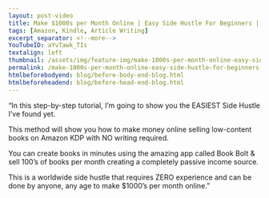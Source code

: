 ```yaml
---
layout: post-video
title: Make $1000s per Month Online | Easy Side Hustle For Beginners | Full Tutorial | Book Bolt + Amazon
tags: [Amazon, Kindle, Article Writing]
excerpt_separator: <!--more-->
YouTubeID: aYvTawk_TIs
textalign: left
thumbnail: /assets/img/feature-img/make-1000s-per-month-online-easy-side-hustle-for-beginners-full-tutorial-book-bolt-amazon.webp
permalink: /make-1000s-per-month-online-easy-side-hustle-for-beginners-full-tutorial-book-bolt-amazon/
htmlbeforebodyend: blog/before-body-end-blog.html
htmlbeforeheadend: blog/before-head-end-blog.html
---
```

“In this step-by-step tutorial, I’m going to show you the EASIEST Side Hustle I’ve found yet.

This method will show you how to make money online selling low-content books on Amazon KDP with NO writing required.

You can create books in minutes using the amazing app called Book Bolt & sell 100’s of books per month creating a completely passive income source.

This is a worldwide side hustle that requires ZERO experience and can be done by anyone, any age to make $1000’s per month online.”
